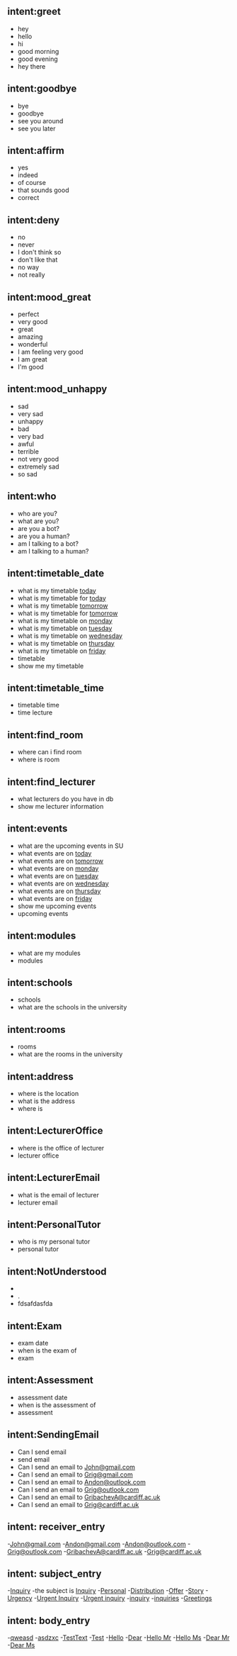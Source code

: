 <!-- this is where the bot decides intent based on how similar the user input is to "training data" under each heading, if you want a certain input to give a certain intent put it in here -->

## intent:greet
- hey
- hello
- hi
- good morning
- good evening
- hey there

## intent:goodbye
- bye
- goodbye
- see you around
- see you later

## intent:affirm
- yes
- indeed
- of course
- that sounds good
- correct

## intent:deny
- no
- never
- I don't think so
- don't like that
- no way
- not really

## intent:mood_great
- perfect
- very good
- great
- amazing
- wonderful
- I am feeling very good
- I am great
- I'm good

## intent:mood_unhappy
- sad
- very sad
- unhappy
- bad
- very bad
- awful
- terrible
- not very good
- extremely sad
- so sad

## intent:who
- who are you?
- what are you?
- are you a bot?
- are you a human?
- am I talking to a bot?
- am I talking to a human?

## intent:timetable_date
- what is my timetable [today](date)
- what is my timetable for [today](date)
- what is my timetable [tomorrow](date)
- what is my timetable for [tomorrow](date)
- what is my timetable on [monday](date)
- what is my timetable on [tuesday](date)
- what is my timetable on [wednesday](date)
- what is my timetable on [thursday](date)
- what is my timetable on [friday](date)
- timetable
- show me my timetable

## intent:timetable_time
<!-- - what lecture do i have at [9](time)
- what lecture do i have at [10](time)
- what lecture do i have at [11](time)
- what lecture do i have at [12](time)
- what lecture do i have at [1](time)
- what lecture do i have at [2](time)
- what lecture do i have at [3](time)
- what lecture do i have at [4](time)
- what lecture do i have at [5](time)
- what lecture do i have at [6](time)
- what lecture do i have at [7](time) -->
- timetable time
- time lecture

## intent:find_room
- where can i find room
- where is room 

## intent:find_lecturer
- what lecturers do you have in db
- show me lecturer information

## intent:events
- what are the upcoming events in SU
- what events are on [today](date)
- what events are on [tomorrow](date)
- what events are on [monday](date)
- what events are on [tuesday](date)
- what events are on [wednesday](date)
- what events are on [thursday](date)
- what events are on [friday](date)
- show me upcoming events
- upcoming events

## intent:modules
- what are my modules
- modules

## intent:schools
- schools
- what are the schools in the university

## intent:rooms
- rooms
- what are the rooms in the university

## intent:address
- where is the location
- what is the address
- where is 

## intent:LecturerOffice
- where is the office of lecturer
- lecturer office

## intent:LecturerEmail
- what is the email of lecturer
- lecturer email

## intent:PersonalTutor
- who is my personal tutor
- personal tutor

## intent:NotUnderstood
- 
- .
- fdsafdasfda

## intent:Exam
- exam date
- when is the exam of
- exam

## intent:Assessment
- assessment date
- when is the assessment of
- assessment

## intent:SendingEmail
- Can I send email
- send email
- Can I send an email to [John@gmail.com](receiver)
- Can I send an email to [Grig@gmail.com](receiver)
- Can I send an email to [Andon@outlook.com](receiver)
- Can I send an email to [Grig@outlook.com](receiver)
- Can I send an email to [GribachevA@cardiff.ac.uk](receiver)
- Can I send an email to [Grig@cardiff.ac.uk](receiver)

## intent: receiver_entry
-[John@gmail.com](receiver)
-[Andon@gmail.com](receiver)
-[Andon@outlook.com](receiver)
-[Grig@outlook.com](receiver)
-[GribachevA@cardiff.ac.uk](receiver)
-[Grig@cardiff.ac.uk](receiver)

## intent: subject_entry
-[Inquiry](subject)
-the subject is [Inquiry](subject)
-[Personal](subject)
-[Distribution](subject)
-[Offer](subject)
-[Story](subject)
-[Urgency](subject)
-[Urgent Inquiry](subject)
-[Urgent inquiry](subject)
-[inquiry](subject)
-[inquiries](subject)
-[Greetings](subject)


## intent: body_entry
-[qweasd](body)
-[asdzxc](body)
-[TestText](body)
-[Test](body)
-[Hello](body)
-[Dear](body)
-[Hello Mr](body)
-[Hello Ms](body)
-[Dear Mr](body)
-[Dear Ms](body)